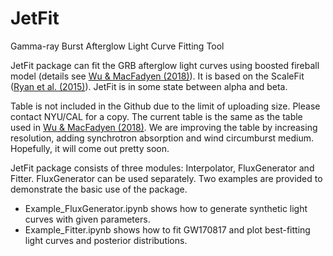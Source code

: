 # JetFit
Gamma-ray Burst Afterglow Light Curve Fitting Tool 

JetFit package can fit the GRB afterglow light curves using boosted fireball model (details see [Wu \& MacFadyen (2018)](https://arxiv.org/abs/1809.06843)). It is based on the ScaleFit ([Ryan et al. (2015)](http://iopscience.iop.org/article/10.1088/0004-637X/799/1/3/pdf)). JetFit is in some state between alpha and beta. 

Table is not included in the Github due to the limit of uploading size. Please contact NYU/CAL for a copy. The current table is the same as the table used in [Wu \& MacFadyen (2018)](https://arxiv.org/abs/1809.06843). We are improving the table by increasing resolution, adding synchrotron absorption and wind circumburst medium. Hopefully, it will come out pretty soon. 

JetFit package consists of three modules: Interpolator, FluxGenerator and Fitter. FluxGenerator can be used separately. Two examples are provided to demonstrate the basic use of the package. 
  * Example_FluxGenerator.ipynb shows how to generate synthetic light curves with given parameters. 
  * Example_Fitter.ipynb shows how to fit GW170817 and plot best-fitting light curves and posterior distributions.

